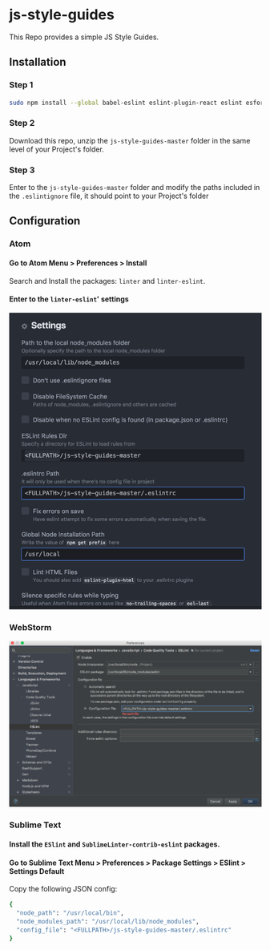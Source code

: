 # js-style-guides
This Repo provides a simple JS Style Guides.

## Installation

### Step 1
```bash
sudo npm install --global babel-eslint eslint-plugin-react eslint esformatter esformatter-add-trailing-commas esformatter-quote-props esformatter-semicolons esformatter-spaced-lined-comment
```

### Step 2
Download this repo, unzip the `js-style-guides-master` folder in the same level of your Project's folder.

### Step 3
Enter to the `js-style-guides-master` folder and modify the paths included in the `.eslintignore` file, it should point to your Project's folder

## Configuration

### Atom

#### Go to Atom Menu > Preferences > Install
Search and Install the packages: `linter` and `linter-eslint`.

#### Enter to the `linter-eslint`' settings

<img src="https://github.com/StevenPerez/images/blob/master/atom-lint-settings.png?raw=true"></img>

### WebStorm

<img src="https://github.com/StevenPerez/images/blob/master/webstorm-eslint-settings.png?raw=true"></img>

### Sublime Text

#### Install the `ESlint` and `SublimeLinter-contrib-eslint` packages.

#### Go to Sublime Text Menu > Preferences > Package Settings > ESlint > Settings Default

Copy the following JSON config:

```bash
{
  "node_path": "/usr/local/bin",
  "node_modules_path": "/usr/local/lib/node_modules",
  "config_file": "<FULLPATH>/js-style-guides-master/.eslintrc"
}

```
